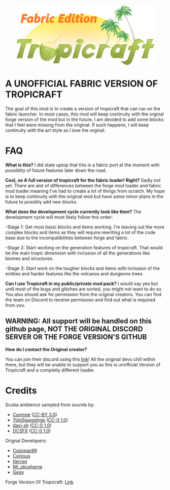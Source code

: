 <p align="center">
  <img src="https://github.com/Dragon-Seeker/Tropicraft-Fabric-Port/blob/main/.github/logo.png">
</p>  

# A UNOFFICIAL FABRIC VERSION OF TROPICRAFT

The goal of this mod is to create a version of tropicraft that can run on the fabric launcher. In most cases, this mod will keep continuity with the orginal forge version of the mod but in the future, I am decided to add some blocks that I feel were missing from the original. If such happens, I will keep continuity with the art style as I love the orginal.


FAQ
===

**What is this?**
I did state uptop that this is a fabric port at the moment with possiblity of future features later down the road.

**Cool, so A full version of tropicraft for the fabric loader! Right?**
Sadly not yet. There are alot of differences between the forge mod loader and fabric mod loader meaning I've had to create a lot of things from scratch. My hope is to keep continuity with the original mod but have some minor plans in the future to possibly add new blocks.

**What does the development cycle currently look like then?**
The development cycle will most likely follow this order:

-Stage 1: Get most basic blocks and items working. I'm leaving out the more complex blocks and items as they will require rewriting a lot of the code base due to the incompatibilities between forge and fabric.

-Stage 2: Start working on the generation features of tropicraft. That would be the main tropic dimension with inclusion of all the generations like biomes and structures.

-Stage 3: Start work on the tougher blocks and items with inclusion of the entities and harder features like the volcanos and dungeons trees


**Can I use Tropicraft in my public/private mod pack?**
I would say yes but until most of the bugs and glitches are sorted, you might not want to do so. You also should ask for permission from the original creators. You can find the team on Discord to receive permission and find out what is required from you.

## WARNING: All support will be handled on this github page, NOT THE ORIGINAL DISCORD SERVER OR THE FORGE VERSION'S GITHUB

**How do I contact the Original creator?**

You can join their discord using this [link](https://discord.gg/Q24TRnx)! All the original devs chill within there, but they will be unable to support you as this is unofficial Version of Tropicraft and a completly different loader.   

Credits
=======


Scuba ambience sampled from sounds by:

- [Carmsie](https://freesound.org/people/carmsie/) ([CC-BY 3.0](https://creativecommons.org/licenses/by/3.0/))
- [YoloSwaggings](https://freesound.org/people/YoloSwaggings/) ([CC-0 1.0](https://creativecommons.org/publicdomain/zero/1.0/))
- [davi-sh](https://freesound.org/people/davi-sh/) ([CC-0 1.0](http://creativecommons.org/publicdomain/zero/1.0/))
- [DCSFX](https://freesound.org/people/DCSFX/) ([CC-0 1.0](http://creativecommons.org/publicdomain/zero/1.0/))


Orignal Developers:

- [Cojomax99](https://twitter.com/Cojomax99)
- [Corosus](https://twitter.com/CordonFreeman)
- [tterrag](https://twitter.com/tterrag1098)
- [Mr_okushama](https://twitter.com/Mr_okushama)
- [Gegy](https://twitter.com/gegy1000)


Forge Version Of Tropicraft: [Link](https://github.com/Tropicraft/Tropicraft)
